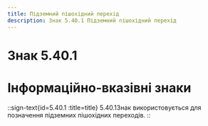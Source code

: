 ```yaml
---
title: Підземний пішохідний перехід
description: Знак 5.40.1 Підземний пішохідний перехід
---
```

# Знак 5.40.1
# Інформаційно-вказівні знаки
::sign-text{id=5.40.1 :title=title}
5.40.1Знак використовується для позначення підземних пішохідних переходів.
::